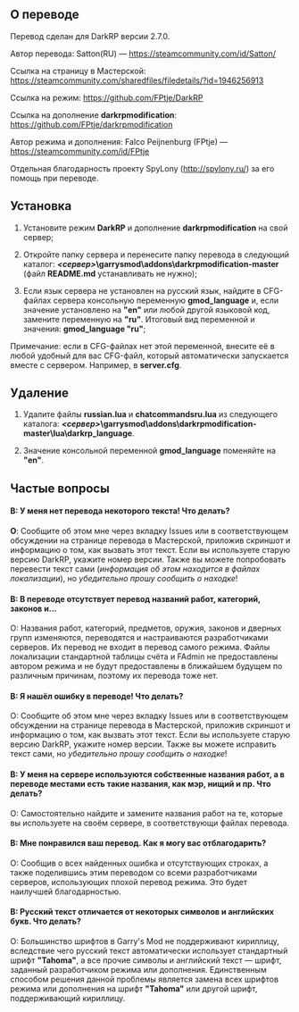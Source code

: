 ## О переводе ##
Перевод сделан для DarkRP версии 2.7.0.

Автор перевода: Satton(RU) — https://steamcommunity.com/id/Satton/

Ссылка на страницу в Мастерской: https://steamcommunity.com/sharedfiles/filedetails/?id=1946256913

Ссылка на режим: https://github.com/FPtje/DarkRP

Ссылка на дополнение **darkrpmodification**: https://github.com/FPtje/darkrpmodification

Автор режима и дополнения: Falco Peijnenburg (FPtje) — https://steamcommunity.com/id/FPtje

Отдельная благодарность проекту SpyLony (http://spylony.ru/) за его помощь при переводе.

## Установка ##
1) Установите режим **DarkRP** и дополнение **darkrpmodification** на свой сервер;

2) Откройте папку сервера и перенесите папку перевода в следующий каталог: ***<сервер>*\garrysmod\addons\darkrpmodification-master** (файл **README.md** устанавливать не нужно);

3) Если язык сервера не установлен на русский язык, найдите в CFG-файлах сервера консольную переменную **gmod_language** и,
если значение установлено на **"en"** или любой другой языковой код, замените переменную на **"ru"**. Итоговый вид переменной и значения:
**gmod_language "ru"**;

Примечание: если в CFG-файлах нет этой переменной, внесите её в любой удобный для вас CFG-файл, который автоматически запускается вместе
с сервером. Например, в **server.cfg**.

## Удаление ##
1) Удалите файлы **russian.lua** и **chatcommandsru.lua** из следующего каталога: ***<сервер>*\garrysmod\addons\darkrpmodification-master\lua\darkrp_language**.

2) Значение консольной переменной **gmod_language** поменяйте на **"en"**.

## Частые вопросы ##
#### **В**: У меня нет перевода некоторого текста! Что делать? ####

**О**: Сообщите об этом мне через вкладку Issues или в соответствующем обсуждении на странице перевода в Мастерской, приложив скриншот и информацию о том, как вызвать этот текст. Если вы используете старую версию
DarkRP, укажите номер версии. Также вы можете попробовать перевести текст сами (*информация об этом находится в файлах локализации*), но *убедительно прошу сообщить о находке*!

#### В: В переводе отсутствует перевод названий работ, категорий, законов и... ####

О: Названия работ, категорий, предметов, оружия, законов и дверных групп изменяются, переводятся и настраиваются разработчиками серверов.
Их перевод не входит в перевод самого режима. Файлы локализации стандартной таблицы счёта и FAdmin не предоставлены автором режима и
не будут предоставлены в ближайшем будущем по различным причинам, поэтому их перевода тоже нет.

#### В: Я нашёл ошибку в переводе! Что делать? ####

О: Сообщите об этом мне через вкладку Issues или в соответствующем обсуждении на странице перевода в Мастерской, приложив скриншот и информацию о том, как вызвать этот текст. Если вы используете старую версию
DarkRP, укажите номер версии. Также вы можете исправить текст сами, но *убедительно прошу сообщить о находке*!

#### В: У меня на сервере используются собственные названия работ, а в переводе местами есть такие названия, как мэр, нищий и пр. Что делать? ####

О: Самостоятельно найдите и замените названия работ на те, которые вы используете на своём сервере, в соответствующи файлах перевода.

#### В: Мне понравился ваш перевод. Как я могу вас отблагодарить? ####

О: Сообщив о всех найденных ошибка и отсутствующих строках, а также поделившись этим переводом со всеми разработчиками серверов,
использующих плохой перевод режима. Это будет наилучшей благодарностью.

#### В: Русский текст отличается от некоторых символов и английских букв. Что делать? ####

О: Большинство шрифтов в Garry's Mod не поддерживают кириллицу, вследствие чего русский текст автоматически использует стандартный шрифт
**"Tahoma"**, а все прочие символы и английский текст — шрифт, заданный разработчиком режима или дополнения. Единственным способом решения данной проблемы является замена всех шрифтов режима или дополнения на шрифт **"Tahoma"** или другой шрифт, поддерживающий кириллицу.



